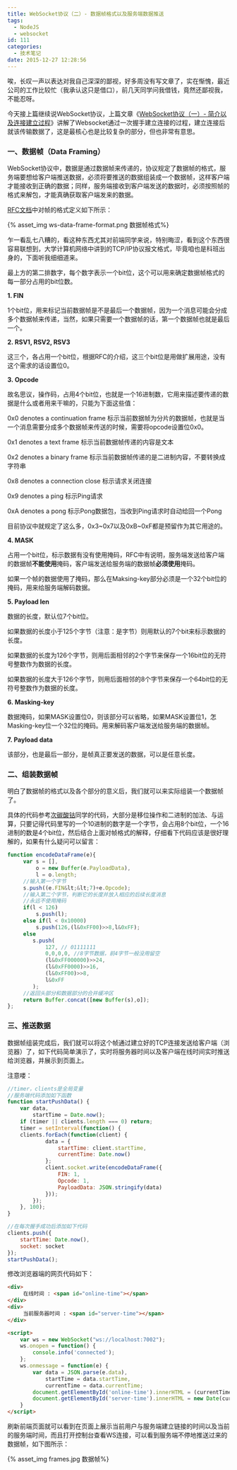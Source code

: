 ```yaml
---
title: WebSocket协议（二）- 数据帧格式以及服务端数据推送
tags:
  - NodeJS
  - websocket
id: 111
categories:
  - 技术笔记
date: 2015-12-27 12:28:56
---
```


唉，长叹一声以表达对我自己深深的鄙视，好多周没有写文章了，实在惭愧，最近公司的工作比较忙（我承认这只是借口），前几天同学问我借钱，竟然还鄙视我，不能忍呀。

今天接上篇继续说WebSocket协议，上篇文章《[WebSocket协议（一）- 简介以及连接建立过程](http://www.timefly.cn/learn-websocket-protocol-1/)》讲解了Websocket通过一次握手建立连接的过程，建立连接后就该传输数据了，这是最核心也是比较复杂的部分，但也非常有意思。

### **一、数据帧（Data Framing）**

WebSocket协议中，数据是通过数据帧来传递的，协议规定了数据帧的格式，服务端要想给客户端推送数据，必须将要推送的数据组装成一个数据帧，这样客户端才能接收到正确的数据；同样，服务端接收到客户端发送的数据时，必须按照帧的格式来解包，才能真确获取客户端发来的数据。

[RFC文档](https://tools.ietf.org/html/rfc6455#section-5.2)中对帧的格式定义如下所示：

{% asset_img ws-data-frame-format.png 数据帧格式%}

乍一看乱七八糟的，看这种东西尤其对前端同学来说，特别晦涩，看到这个东西很容易联想到，大学计算机网络中讲到的TCP/IP协议报文格式，毕竟咱也是科班出身的，下面听我细细道来。

<!--more-->

最上方的第二排数字，每个数字表示一个bit位，这个可以用来确定数据帧格式的每一部分占用的bit位数。

**1\. FIN**

1个bit位，用来标记当前数据帧是不是最后一个数据帧，因为一个消息可能会分成多个数据帧来传递，当然，如果只需要一个数据帧的话，第一个数据帧也就是最后一个。

**2. RSV1, RSV2, RSV3**

这三个，各占用一个bit位，根据RFC的介绍，这三个bit位是用做扩展用途，没有这个需求的话设置位0。

**3. Opcode**

故名思议，操作码，占用4个bit位，也就是一个16进制数，它用来描述要传递的数据是什么或者用来干嘛的，只能为下面这些值：

0x0 denotes a continuation frame 标示当前数据帧为分片的数据帧，也就是当一个消息需要分成多个数据帧来传送的时候，需要将opcode设置位0x0。

0x1 denotes a text frame 标示当前数据帧传递的内容是文本

0x2 denotes a binary frame 标示当前数据帧传递的是二进制内容，不要转换成字符串

0x8 denotes a connection close 标示请求关闭连接

0x9 denotes a ping 标示Ping请求

0xA denotes a pong 标示Pong数据包，当收到Ping请求时自动给回一个Pong

目前协议中就规定了这么多，0x3~0x7以及0xB~0xF都是预留作为其它用途的。

**4\. MASK**

占用一个bit位，标示数据有没有使用掩码，RFC中有说明，服务端发送给客户端的数据帧**不能使用**掩码，客户端发送给服务端的数据帧**必须使用**掩码。

如果一个帧的数据使用了掩码，那么在Maksing-key部分必须是一个32个bit位的掩码，用来给服务端解码数据。

**5\. Payload len**

数据的长度，默认位7个bit位。

如果数据的长度小于125个字节（注意：是字节）则用默认的7个bit来标示数据的长度。

如果数据的长度为126个字节，则用后面相邻的2个字节来保存一个16bit位的无符号整数作为数据的长度。

如果数据的长度大于126个字节，则用后面相邻的8个字节来保存一个64bit位的无符号整数作为数据的长度。

**6. Masking-key**

数据掩码，如果MASK设置位0，则该部分可以省略，如果MASK设置位1，怎Masking-key位一个32位的掩码。用来解码客户端发送给服务端的数据帧。

**7. Payload data**

该部分，也是最后一部分，是帧真正要发送的数据，可以是任意长度。

### **二、组装数据帧**

明白了数据帧的格式以及各个部分的意义后，我们就可以来实际组装一个数据帧了。

具体的代码参考[次碳酸钴](https://www.web-tinker.com/article/20307.html)同学的代码，大部分是移位操作和二进制的加法、与运算，只要记得代码里写的一个10进制的数字是一个字节，会占用8个bit位，一个16进制的数是4个bit位，然后结合上面对帧格式的解释，仔细看下代码应该是很好理解的，如果有什么疑问可以留言：

```javascript
function encodeDataFrame(e){
     var s = [],
         o = new Buffer(e.PayloadData),
         l = o.length;
     //输入第一个字节
     s.push((e.FIN&lt;&lt;7)+e.Opcode);
     //输入第二个字节，判断它的长度并放入相应的后续长度消息
     //永远不使用掩码
     if(l < 126)
         s.push(l);
     else if(l < 0x10000)
         s.push(126,(l&0xFF00)>>8,l&0xFF);
     else 
        s.push(
            127, // 01111111
            0,0,0,0, //8字节数据，前4字节一般没用留空
            (l&0xFF000000)>>24,
            (l&0xFF0000)>>16,
            (l&0xFF00)>>8,
            l&0xFF
        );
     //返回头部分和数据部分的合并缓冲区
     return Buffer.concat([new Buffer(s),o]);
};
```

### **三、推送数据**

数据帧组装完成后，我们就可以将这个帧通过建立好的TCP连接发送给客户端（浏览器）了，如下代码简单演示了，实时将服务器时间以及客户端在线时间实时推送给浏览器，并展示到页面上。

注意喽：

```javascript
//timer，clients是全局变量
//服务端代码添加如下函数
function startPushData() {
    var data,
        startTime = Date.now();
    if (timer || clients.length === 0) return;
    timer = setInterval(function() {
    clients.forEach(function(client) {
            data = {
                startTime: client.startTime,
                currentTime: Date.now()
            };
            client.socket.write(encodeDataFrame({
                FIN: 1,
                Opcode: 1,
                PayloadData: JSON.stringify(data)
            }));
        });
    }, 100);
}

//在每次握手成功后添加如下代码
clients.push({
    startTime: Date.now(),
    socket: socket
});
startPushData();
```

修改浏览器端的网页代码如下：

```html
<div>
     在线时间 : <span id="online-time"></span>
</div>
<div>
     当前服务器时间 : <span id="server-time"></span>
</div>
```


```html
<script>
    var ws = new WebSocket("ws://localhost:7002");
    ws.onopen = function() {
        console.info('connected');
    }; 
    ws.onmessage = function(e) {
        var data = JSON.parse(e.data),
            startTime = data.startTime,
            currentTime = data.currentTime;
        document.getElementById('online-time').innerHTML = (currentTime - startTime)/1000 + 's';
        document.getElementById('server-time').innerHTML = new Date(currentTime);
    }
</script>
```

刷新前端页面就可以看到在页面上展示当前用户与服务端建立链接的时间以及当前的服务端时间，而且打开控制台查看WS连接，可以看到服务端不停地推送过来的数据帧，如下图所示：

{% asset_img frames.jpg 数据帧%}


